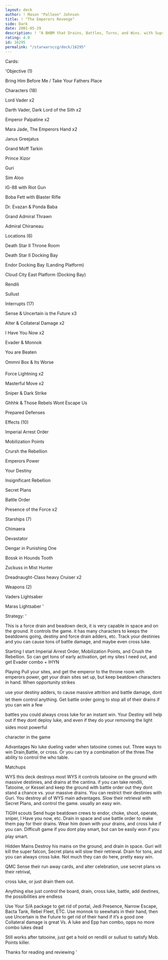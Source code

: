 ```yaml
---
layout: deck
author: ! Mason "Palleon" Johnson
title: ! "The Emperors Revenge"
side: Dark
date: 2001-05-29
description: ! "A BHBM that Drains, Battles, Turns, and Wins. with Suprise S/A package"
rating: 4.0
id: 16295
permalink: "/starwarsccg/deck/16295"
---
```

Cards: 

'Objective (1) 

Bring Him Before Me / Take Your Fathers Place 


Characters (18) 

Lord Vader x2 

Darth Vader, Dark Lord of the Sith x2 

Emperor Palpatine x2 

Mara Jade, The Emperors Hand x2 

Janus Greejatus 

Grand Moff Tarkin 

Prince Xizor 

Guri 

Sim Aloo 

IG-88 with Riot Gun 

Boba Fett with Blaster Rifle 

Dr. Evazan & Ponda Baba 

Grand Admiral Thrawn 

Admiral Chiraneau 


Locations (6) 

Death Star II Throne Room 

Death Star II Docking Bay 

Endor Docking Bay (Landing Platform) 

Cloud City East Platform (Docking Bay) 

Rendili 

Sullust


Interrupts (17) 

Sense & Uncertain is the Future x3

Alter & Collateral Damage x2

I Have You Now x2 

Evader & Monnok 

You are Beaten 

Ommni Box & Its Worse 

Force Lightning x2 

Masterful Move x2 

Sniper & Dark Strike 

Ghhhk & Those Rebels Wont Escape Us 

Prepared Defenses 


Effects (10) 

Imperial Arrest Order 

Mobilization Points 

Crursh the Rebellion 

Emperors Power 

Your Destiny 

Insignificant Rebellion 

Secret Plans 

Battle Order 

Presence of the Force x2 


Starships (7) 

Chimaera 

Devastator 

Dengar in Punishing One

Bossk in Hounds Tooth 

Zuckuss in Mist Hunter 

Dreadnaught-Class heavy Cruiser x2 


Weapons (2) 

Vaders Lightsaber 

Maras Lightsaber   '

Strategy: '

This is a force drain and beadown deck, it is very capable in space and on the ground. It controls the game. it has many characters to keeps the beatdowns going, destiny and force drain adders, etc. Track your destinies and you can cause tons of battle damage, and maybe even cross luke. 


Starting I start Imperial Arrest Order, Mobilization Points, and Crush the Rebellion. So can get tons of early activation, get my sites I need out, and get Evader combo + IHYN


Playing Pull your sites, and get the emperor to the throne room with emperors power, get your drain sites set up, but keep beatdown characters in hand. When opportunity strikes 

use your destiny adders, to cause massive attrition and battle damage, dont let them control anything. Get battle order going to stop all of their drains if you can win a few 

battles you could always cross luke for an instant win. Your Destiny will help out if they dont deploy luke, and even if they do your removing the light sides most powerful 

character in the game 


Advantages No luke dueling vader when tatooine comes out. Three ways to win Drain,Battle, or cross. Or you can try a combination of the three.The ability to control the who table. 


Matchups 


WYS this deck destroys most WYS it controls tatooine on the ground with massive destinies, and drains at the cantina. if you can take rendili, Tatooine, or Kessel and keep the ground with battle order out they dont stand a chance vs. your massive drains. You can restrict their destinies with Guri. You destroy all of WYS main advantages. Slow their retrieval with Secret Plans, and control the game. usually an easy win. 


TIGIH scouts Send huge beatdown crews to endor, choke, shoot, operate, sniper, I Have you now, etc. Drain in space and use battle order to make them pay for their drains. Wear him down with your drains, and cross luke if you can. Difficult game if you dont play smart, but can be easily won if you play smart. 


Hidden Mains Destroy his mains on the ground, and drain in space. Guri will kill the super falcon, Secret plans will slow their retrieval. Drain for tons, and you can always cross luke. Not much they can do here, pretty easy win. 


QMC Sense their run away cards, and alter celebration, use secret plans vs their retrival,

cross luke, or just drain them out. 


Anything else just control the board, drain, cross luke, battle, add destines, the possibilities are endless 


Use Your S/A package to get rid of portal, Jedi Presence, Narrow Escape, Bacta Tank, Rebel Fleet, ETC. Use monnok to seewhats in their hand, then use Uncertain is the Future to get rid of their hand if it’s a good one Collateral damage is great Vs. A luke and Epp han combo, opps no more combo lukes dead


Still works after tatooine, just get a hold on rendili or sullust to satisfy Mob. Points killer. 


Thanks for reading and reviewing '
